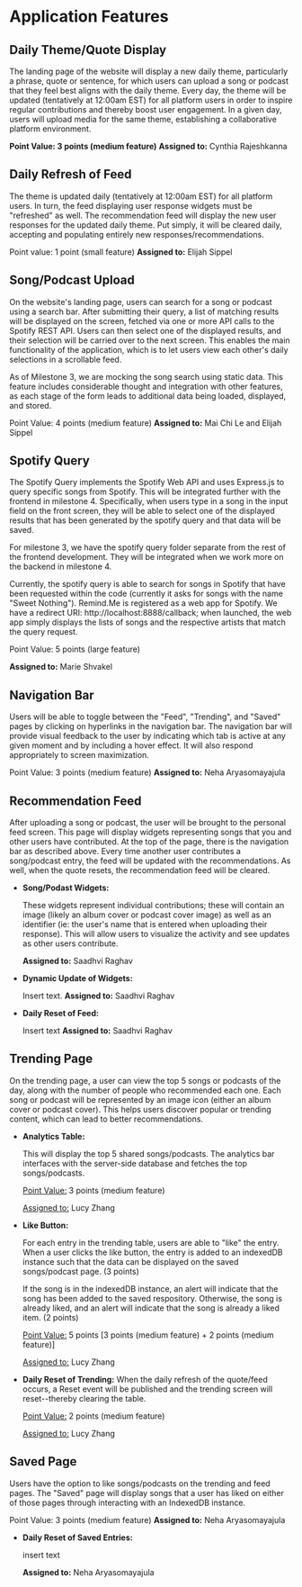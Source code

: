 # Application Features

## Daily Theme/Quote Display

The landing page of the website will display a new daily theme, particularly a phrase, quote or sentence, for which users can upload a song or podcast that they feel best aligns with the daily theme. Every day, the theme will be updated (tentatively at 12:00am EST) for all platform users in order to inspire regular contributions and thereby boost user engagement. In a given day, users will upload media for the same theme, establishing a collaborative platform environment.

**Point Value: 3 points (medium feature)**
**Assigned to:** Cynthia Rajeshkanna

## Daily Refresh of Feed

The theme is updated daily (tentatively at 12:00am EST) for all platform users. In turn, the feed displaying user response widgets must be "refreshed" as well. The recommendation feed will display the new user responses for the updated daily theme. Put simply, it will be cleared daily, accepting and populating entirely new responses/recommendations.

Point value: 1 point (small feature)
**Assigned to:** Elijah Sippel

## Song/Podcast Upload

On the website's landing page, users can search for a song or podcast using a search bar. After submitting their query, a list of matching results will be displayed on the screen, fetched via one or more API calls to the Spotify REST API. Users can then select one of the displayed results, and their selection will be carried over to the next screen. This enables the main functionality of the application, which is to let users view each other's daily selections in a scrollable feed.

As of Milestone 3, we are mocking the song search using static data. This feature includes considerable thought and integration with other features, as each stage of the form leads to additional data being loaded, displayed, and stored.

Point Value: 4 points (medium feature)
**Assigned to:** Mai Chi Le and Elijah Sippel

## Spotify Query

The Spotify Query implements the Spotify Web API and uses Express.js to query specific songs from Spotify. This will be integrated further with the frontend in milestone 4. Specifically, when users type in a song in the input field on the front screen, they will be able to select one of the displayed results that has been generated by the spotify query and that data will be saved.

For milestone 3, we have the spotify query folder separate from the rest of the frontend development. They will be integrated when we work more on the backend in milestone 4.

Currently, the spotify query is able to search for songs in Spotify that have been requested within the code (currently it asks for songs with the name "Sweet Nothing"). Remind.Me is registered as a web app for Spotify. We have a redirect URI: http://localhost:8888/callback; when launched, the web app simply displays the lists of songs and the respective artists that match the query request.

Point Value: 5 points (large feature)

**Assigned to:** Marie Shvakel

## Navigation Bar 
Users will be able to toggle between the "Feed", "Trending", and "Saved" pages by clicking on hyperlinks in the navigation bar. The navigation bar will provide visual feedback to the user by indicating which tab is active at any given moment and by including a hover effect. It will also respond appropriately to screen maximization.

Point Value: 3 points (medium feature)
**Assigned to:** Neha Aryasomayajula

## Recommendation Feed

After uploading a song or podcast, the user will be brought to the personal feed screen. This page will display widgets representing songs that you and other users have contributed. At the top of the page, there is the navigation bar as described above. Every time another user contributes a song/podcast entry, the feed will be updated with the recommendations. As well, when the quote resets, the recommendation feed will be cleared. 

- **Song/Podast Widgets:**

  These widgets represent individual contributions; these will contain an image (likely an album cover or podcast cover image) as well as an identifier (ie: the user's name that is entered when uploading their response).       This will allow users to visualize the activity and see updates as other users contribute.

  **Assigned to:** Saadhvi Raghav

- **Dynamic Update of Widgets:**

  Insert text. 
  **Assigned to:** Saadhvi Raghav

- **Daily Reset of Feed:**

  Insert text
  **Assigned to:** Saadhvi Raghav

## Trending Page
On the trending page, a user can view the top 5 songs or podcasts of the day, along with the number of people who recommended each one. Each song or podcast will be represented by an image icon (either an album cover or podcast cover). This helps users discover popular or trending content, which can lead to better recommendations.

- **Analytics Table:**
  
  This will display the top 5 shared songs/podcasts. The analytics bar interfaces with the server-side database and fetches the top songs/podcasts. 

  <ins>Point Value:</ins> 3 points (medium feature)
  
  <ins>Assigned to:</ins> Lucy Zhang

- **Like Button:**

  For each entry in the trending table, users are able to "like" the entry. When a user clicks the like button, the entry is added to an indexedDB instance such that the data can be displayed on the saved songs/podcast page.   (3 points)

  If the song is in the indexedDB instance, an alert will indicate that the song has been added to the saved respository. Otherwise, the song is already liked, and an alert will indicate that the song is already a liked        item. (2 points)

  <ins>Point Value:</ins> 5 points [3 points (medium feature) + 2 points (medium feature)]

  <ins>Assigned to:</ins> Lucy Zhang 

- **Daily Reset of Trending:**
  When the daily refresh of the quote/feed occurs, a Reset event will be published and the trending screen will reset--thereby clearing the table. 

  <ins>Point Value:</ins> 2 points (medium feature)

  <ins>Assigned to:</ins> Lucy Zhang 

## Saved Page
Users have the option to like songs/podcasts on the trending and feed pages. The "Saved" page will display songs that a user has liked on either of those pages through interacting with an IndexedDB instance.

Point Value: 3 points (medium feature)
**Assigned to:** Neha Aryasomayajula

- **Daily Reset of Saved Entries:**

  insert text
  
  **Assigned to:** Neha Aryasomayajula

